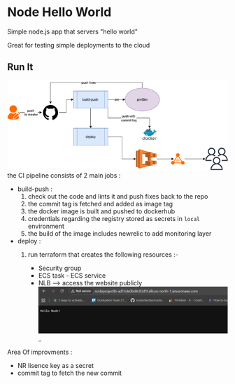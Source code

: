 # Node Hello World

Simple node.js app that servers "hello world"

Great for testing simple deployments to the cloud

## Run It

![alt text](test.drawio.png)
the CI pipeline consists of 2 main jobs :

- build-push :
  1. check out the code and lints it and push fixes back to the repo
  2. the commit tag is fetched and added as image tag
  3. the docker image is built and pushed to dockerhub
  4. credentials regarding the registry stored as secrets in `local` environment
  5. the build of the image includes newrelic to add monitoring layer
- deploy :
  1. run terraform that creates the following resources :-

     * Security group
     * ECS task - ECS service 
     * NLB --> access the website publicly
     ![alt text](image-1.png)
     \_

Area Of improvments :

- NR lisence key as a secret
- commit tag to fetch the new commit
